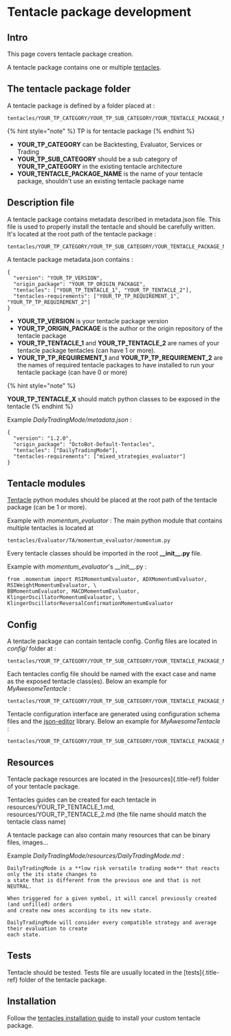 Tentacle package development
============================

Intro
-----

This page covers tentacle package creation.

A tentacle package contains one or multiple
[tentacles](Tentacle-Development.html).

The tentacle package folder
---------------------------

A tentacle package is defined by a folder placed at :

``` {.sourceCode .shell}
tentacles/YOUR_TP_CATEGORY/YOUR_TP_SUB_CATEGORY/YOUR_TENTACLE_PACKAGE_NAME/
```

{% hint style="note" %}
TP is for tentacle package
{% endhint %}

-   **YOUR\_TP\_CATEGORY** can be Backtesting, Evaluator, Services or
    Trading
-   **YOUR\_TP\_SUB\_CATEGORY** should be a sub category of
    **YOUR\_TP\_CATEGORY** in the existing tentacle architecture
-   **YOUR\_TENTACLE\_PACKAGE\_NAME** is the name of your tentacle
    package, shouldn\'t use an existing tentacle package name

Description file
----------------

A tentacle package contains metadata described in metadata.json file.
This file is used to properly install the tentacle and should be
carefully written. It\'s located at the root path of the tentacle
package :

``` {.sourceCode .shell}
tentacles/YOUR_TP_CATEGORY/YOUR_TP_SUB_CATEGORY/YOUR_TENTACLE_PACKAGE_NAME/metadata.json
```

A tentacle package metadata.json contains :

``` {.sourceCode .json}
{
  "version": "YOUR_TP_VERSION",
  "origin_package": "YOUR_TP_ORIGIN_PACKAGE",
  "tentacles": ["YOUR_TP_TENTACLE_1", "YOUR_TP_TENTACLE_2"],
  "tentacles-requirements": ["YOUR_TP_TP_REQUIREMENT_1", "YOUR_TP_TP_REQUIREMENT_2"]
}
```

-   **YOUR\_TP\_VERSION** is your tentacle package version
-   **YOUR\_TP\_ORIGIN\_PACKAGE** is the author or the origin repository
    of the tentacle package
-   **YOUR\_TP\_TENTACLE\_1** and **YOUR\_TP\_TENTACLE\_2** are names of
    your tentacle package tentacles (can have 1 or more).
-   **YOUR\_TP\_TP\_REQUIREMENT\_1** and
    **YOUR\_TP\_TP\_REQUIREMENT\_2** are the names of required tentacle
    packages to have installed to run your tentacle package (can have 0
    or more)

{% hint style="note" %}

**YOUR\_TP\_TENTACLE\_X** should match python classes to be exposed in
the tentacle
{% endhint %}

Example *DailyTradingMode/metadata.json* :

``` {.sourceCode .json}
{
  "version": "1.2.0",
  "origin_package": "OctoBot-Default-Tentacles",
  "tentacles": ["DailyTradingMode"],
  "tentacles-requirements": ["mixed_strategies_evaluator"]
}
```

Tentacle modules
----------------

[Tentacle](Tentacle-Development.html) python modules should be placed at
the root path of the tentacle package (can be 1 or more).

Example with *momentum\_evaluator* : The main python module that
contains multiple tentacles is located at

``` {.sourceCode .shell}
tentacles/Evaluator/TA/momentum_evaluator/momentum.py
```

Every tentacle classes should be imported in the root
**\_\_init\_\_.py** file.

Example with *momentum\_evaluator*\'s \_\_init\_\_.py :

``` {.sourceCode .python}
from .momentum import RSIMomentumEvaluator, ADXMomentumEvaluator, RSIWeightMomentumEvaluator, \
BBMomentumEvaluator, MACDMomentumEvaluator, KlingerOscillatorMomentumEvaluator, \
KlingerOscillatorReversalConfirmationMomentumEvaluator
```

Config
------

A tentacle package can contain tentacle config. Config files are located
in *config/* folder at :

``` {.sourceCode .shell}
tentacles/YOUR_TP_CATEGORY/YOUR_TP_SUB_CATEGORY/YOUR_TENTACLE_PACKAGE_NAME/config/
```

Each tentacles config file should be named with the exact case and name
as the exposed tentacle class(es). Below an example for
*MyAwesomeTentacle* :

``` {.sourceCode .shell}
tentacles/YOUR_TP_CATEGORY/YOUR_TP_SUB_CATEGORY/YOUR_TENTACLE_PACKAGE_NAME/config/MyAwesomeTentacle.json
```

Tentacle configuration interface are generated using configuration
schema files and the
[json-editor](https://github.com/json-editor/json-editor) library. Below
an example for *MyAwesomeTentacle* :

``` {.sourceCode .shell}
tentacles/YOUR_TP_CATEGORY/YOUR_TP_SUB_CATEGORY/YOUR_TENTACLE_PACKAGE_NAME/config/MyAwesomeTentacle_schema.json
```

Resources
---------

Tentacle package resources are located in the [resources]{.title-ref}
folder of your tentacle package.

Tentacles guides can be created for each tentacle in
resources/YOUR\_TP\_TENTACLE\_1.md, resources/YOUR\_TP\_TENTACLE\_2.md
(the file name should match the tentacle class name)

A tentacle package can also contain many resources that can be binary
files, images\...

Example *DailyTradingMode/resources/DailyTradingMode.md* :

``` {.sourceCode .md}
DailyTradingMode is a **low risk versatile trading mode** that reacts only the its state changes to
a state that is different from the previous one and that is not NEUTRAL.

When triggered for a given symbol, it will cancel previously created (and unfilled) orders
and create new ones according to its new state.

DailyTradingMode will consider every compatible strategy and average their evaluation to create
each state.
```

Tests
-----

Tentacle should be tested. Tests file are usually located in the
[tests]{.title-ref} folder of the tentacle package.

Installation
------------

Follow the [tentacles installation
guide](Customize-your-OctoBot.html#installing-tentacles) to install your
custom tentacle package.
